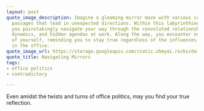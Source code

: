 ```yaml
---
layout: post
quote_image_description: Imagine a gleaming mirror maze with various corridors and
  passages that lead in unexpected directions. Within this labyrinthine structure,
  you painstakingly navigate your way through the convoluted relationships, power
  dynamics, and hidden agendas at work. Along the way, you encounter numerous reflections
  of yourself, reminding you to stay true regardless of the influences and games played
  in the office.
quote_image_url: https://storage.googleapis.com/static.ohmyai.rocks/daily/2024-02-06.jpg
quote_title: Navigating Mirrors
tags:
- office politics
- contradictory

---
```


Even amidst the twists and turns of office politics, may you find your true reflection.